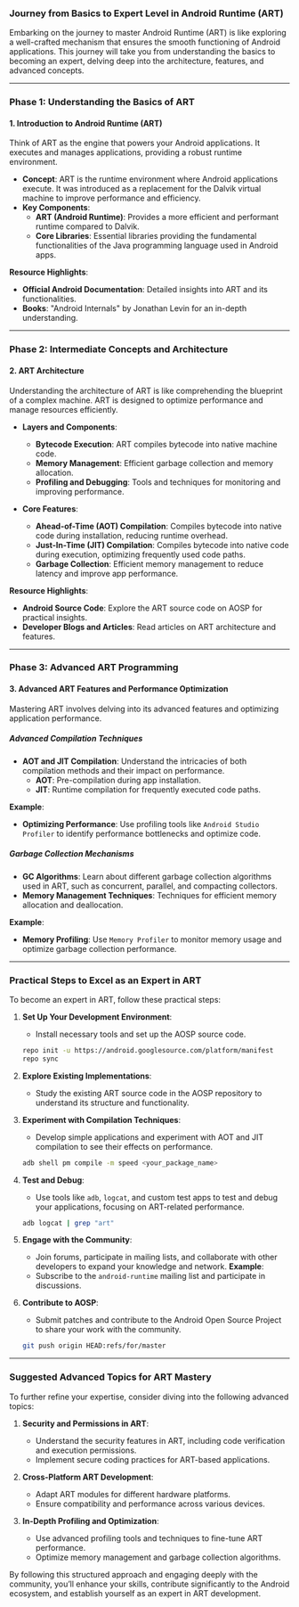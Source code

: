 
### Journey from Basics to Expert Level in Android Runtime (ART)

Embarking on the journey to master Android Runtime (ART) is like exploring a well-crafted mechanism that ensures the smooth functioning of Android applications. This journey will take you from understanding the basics to becoming an expert, delving deep into the architecture, features, and advanced concepts.

---

### Phase 1: Understanding the Basics of ART

#### 1. Introduction to Android Runtime (ART)

Think of ART as the engine that powers your Android applications. It executes and manages applications, providing a robust runtime environment.

- **Concept**: ART is the runtime environment where Android applications execute. It was introduced as a replacement for the Dalvik virtual machine to improve performance and efficiency.
- **Key Components**:
  - **ART (Android Runtime)**: Provides a more efficient and performant runtime compared to Dalvik.
  - **Core Libraries**: Essential libraries providing the fundamental functionalities of the Java programming language used in Android apps.

**Resource Highlights**:
- **Official Android Documentation**: Detailed insights into ART and its functionalities.
- **Books**: "Android Internals" by Jonathan Levin for an in-depth understanding.

---

### Phase 2: Intermediate Concepts and Architecture

#### 2. ART Architecture

Understanding the architecture of ART is like comprehending the blueprint of a complex machine. ART is designed to optimize performance and manage resources efficiently.

- **Layers and Components**:
  - **Bytecode Execution**: ART compiles bytecode into native machine code.
  - **Memory Management**: Efficient garbage collection and memory allocation.
  - **Profiling and Debugging**: Tools and techniques for monitoring and improving performance.

- **Core Features**:
  - **Ahead-of-Time (AOT) Compilation**: Compiles bytecode into native code during installation, reducing runtime overhead.
  - **Just-In-Time (JIT) Compilation**: Compiles bytecode into native code during execution, optimizing frequently used code paths.
  - **Garbage Collection**: Efficient memory management to reduce latency and improve app performance.

**Resource Highlights**:
- **Android Source Code**: Explore the ART source code on AOSP for practical insights.
- **Developer Blogs and Articles**: Read articles on ART architecture and features.

---

### Phase 3: Advanced ART Programming

#### 3. Advanced ART Features and Performance Optimization

Mastering ART involves delving into its advanced features and optimizing application performance.

##### Advanced Compilation Techniques

- **AOT and JIT Compilation**: Understand the intricacies of both compilation methods and their impact on performance.
  - **AOT**: Pre-compilation during app installation.
  - **JIT**: Runtime compilation for frequently executed code paths.

**Example**:
- **Optimizing Performance**: Use profiling tools like `Android Studio Profiler` to identify performance bottlenecks and optimize code.

##### Garbage Collection Mechanisms

- **GC Algorithms**: Learn about different garbage collection algorithms used in ART, such as concurrent, parallel, and compacting collectors.
- **Memory Management Techniques**: Techniques for efficient memory allocation and deallocation.

**Example**:
- **Memory Profiling**: Use `Memory Profiler` to monitor memory usage and optimize garbage collection performance.

---

### Practical Steps to Excel as an Expert in ART

To become an expert in ART, follow these practical steps:

1. **Set Up Your Development Environment**:
    - Install necessary tools and set up the AOSP source code.
    ```bash
    repo init -u https://android.googlesource.com/platform/manifest
    repo sync
    ```

2. **Explore Existing Implementations**:
    - Study the existing ART source code in the AOSP repository to understand its structure and functionality.

3. **Experiment with Compilation Techniques**:
    - Develop simple applications and experiment with AOT and JIT compilation to see their effects on performance.
    ```bash
    adb shell pm compile -m speed <your_package_name>
    ```

4. **Test and Debug**:
    - Use tools like `adb`, `logcat`, and custom test apps to test and debug your applications, focusing on ART-related performance.
    ```bash
    adb logcat | grep "art"
    ```

5. **Engage with the Community**:
    - Join forums, participate in mailing lists, and collaborate with other developers to expand your knowledge and network.
    **Example**:
    - Subscribe to the `android-runtime` mailing list and participate in discussions.

6. **Contribute to AOSP**:
    - Submit patches and contribute to the Android Open Source Project to share your work with the community.
    ```bash
    git push origin HEAD:refs/for/master
    ```

---

### Suggested Advanced Topics for ART Mastery

To further refine your expertise, consider diving into the following advanced topics:

1. **Security and Permissions in ART**:
    - Understand the security features in ART, including code verification and execution permissions.
    - Implement secure coding practices for ART-based applications.

2. **Cross-Platform ART Development**:
    - Adapt ART modules for different hardware platforms.
    - Ensure compatibility and performance across various devices.

3. **In-Depth Profiling and Optimization**:
    - Use advanced profiling tools and techniques to fine-tune ART performance.
    - Optimize memory management and garbage collection algorithms.

By following this structured approach and engaging deeply with the community, you’ll enhance your skills, contribute significantly to the Android ecosystem, and establish yourself as an expert in ART development.
